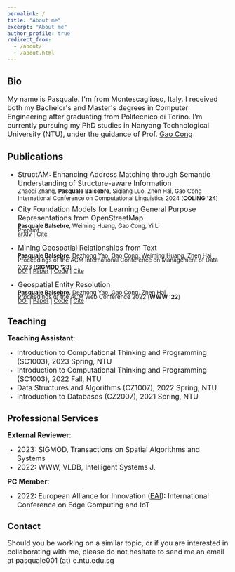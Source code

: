 ```yaml
---
permalink: /
title: "About me"
excerpt: "About me"
author_profile: true
redirect_from: 
  - /about/
  - /about.html
---
```


<style type="text/css">
          
        .mybr {
            display: block;
            margin-bottom: -.5em;
        }
  
</style>

## Bio

<font size="3">My name is Pasquale. I'm from Montescaglioso, Italy. I received both my Bachelor's and Master's degrees in Computer Engineering after graduating from Politecnico di Torino. I’m currently pursuing my PhD studies in Nanyang Technological University (NTU), under the guidance of Prof. <a href="https://personal.ntu.edu.sg/gaocong/" target="_blank">Gao Cong</a></font>

<!---
## Interests

<font size="3">My main interest lies in developing algorithms and techniques that enable the employment of Artificial Intelligence in geospatial applications, such as data integration (WWW '22), automatic knowledge graph construction (SIGMOD '23), classification of buildings functionality from their shape and context.</font>
-->
  
<!--- ## Projects <a href="./osm/">OSM</a> ---> 
  
  
## Publications

- <font size="3">StructAM: Enhancing Address Matching through Semantic Understanding of Structure-aware Information </font><br><font size="2">Zhaoqi Zhang, <b>Pasquale Balsebre</b>, Siqiang Luo, Zhen Hai, Gao Cong<span class="mybr">International Conference on Computational Linguistics 2024 (<b>COLING '24</b>)

- <font size="3">City Foundation Models for Learning General Purpose Representations from OpenStreetMap</font> <br><font size="2"><b>Pasquale Balsebre</b>, Weiming Huang, Gao Cong, Yi Li<span class="mybr"></span>Preprint<span class="mybr"></span><a href="http://arxiv.org/abs/2310.00583" target="_blank">arXiv</a> | <a href="./files/arxiv23.txt" target="_blank">Cite</a></font>

- <font size="3">Mining Geospatial Relationships from Text </font><br><font size="2"><b>Pasquale Balsebre</b>, Dezhong Yao, Gao Cong, Weiming Huang, Zhen Hai<span class="mybr"></span>Proceedings of the ACM International Conference on Management of Data 2023 (<b>SIGMOD '23</b>)<span class="mybr"></span><a href="https://doi.org/10.1145/3588947" target="_blank">DOI</a> | <a href="./files/Mining Geospatial Relationships from Text.pdf" target="_blank">Paper</a> | <a href="https://github.com/PasqualeTurin/GTMiner" target="_blank">Code</a> | <a href="./files/sigmod23.txt" target="_blank">Cite</a></font>


- <font size="3">Geospatial Entity Resolution </font><br><font size="2"><b>Pasquale Balsebre</b>, Dezhong Yao, Gao Cong, Zhen Hai<span class="mybr"></span>Proceedings of the ACM Web Conference 2022 (<b>WWW '22</b>)<span class="mybr"></span><a href="https://doi.org/10.1145/3485447.3512026" target="_blank">DOI</a> | <a href="./files/Geospatial Entity Resolution.pdf" target="_blank">Paper</a> | <a href="https://github.com/PasqualeTurin/Geo-ER" target="_blank">Code</a> | <a href="./files/www22.txt" target="_blank">Cite</a></font>

## Teaching

<font size="3"><b>Teaching Assistant</b>:</font>

- <font size="3"> Introduction to Computational Thinking and Programming (SC1003), 2023 Spring, NTU </font>
- <font size="3"> Introduction to Computational Thinking and Programming (SC1003), 2022 Fall, NTU </font>
- <font size="3"> Data Structures and Algorithms (CZ1007), 2022 Spring, NTU </font>
- <font size="3"> Introduction to Databases (CZ2007), 2021 Spring, NTU </font>

## Professional Services

<font size="3"><b>External Reviewer</b>:</font>

- <font size="3">2023: SIGMOD, Transactions on Spatial Algorithms and Systems</font>
- <font size="3">2022: WWW, VLDB, Intelligent Systems J.</font>

<font size="3"><b>PC Member</b>:</font>

- <font size="3">2022: European Alliance for Innovation (<a href="https://iceci-conference.eai-conferences.org/2022/technical-program-committee/" target="_blank">EAI</a>): International Conference on Edge Computing and IoT</font>
  
## Contact

<font size="3">
Should you be working on a similar topic, or if you are interested in collaborating with me, please do not hesitate to send me an email at pasquale001 (at) e.ntu.edu.sg
</font>

<img src="http://nopmo.altervista.org/AAA_togithub.php" width="10px" height="10px" hidden/>
